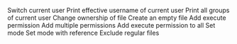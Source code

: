 Switch current user 
Print effective username of current user
Print all groups of current user
Change ownership of file
Create an empty file
Add execute permission
Add multiple permissions
Add execute permission to all
Set mode
Set mode with reference
Exclude regular files 
